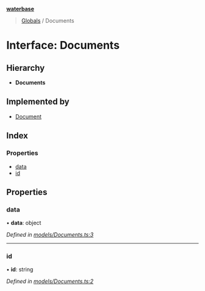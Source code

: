 **[waterbase](../README.md)**

> [Globals](../README.md) / Documents

# Interface: Documents

## Hierarchy

- **Documents**

## Implemented by

- [Document](../classes/document.md)

## Index

### Properties

- [data](documents.md#data)
- [id](documents.md#id)

## Properties

### data

• **data**: object

_Defined in [models/Documents.ts:3](https://github.com/sinewtech/waterbase/blob/7e81c58/lib/models/Documents.ts#L3)_

---

### id

• **id**: string

_Defined in [models/Documents.ts:2](https://github.com/sinewtech/waterbase/blob/7e81c58/lib/models/Documents.ts#L2)_
